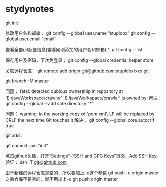 # stydynotes
git init

修改用户名和邮箱：
git config --global user.name “stupidox”
git config --global user.email “email”

查看全部git配置信息(查看刚刚添加的用户名和邮箱)：
git config --list

保存用户及密码，下次免登录：
git config --global credential.helper store

关联远程仓库： git remote add origin git@github.com:stupidox/xxx.git

git branch -M master

问题：
fatal: detected dubious ownership in repository at 'E:/javaWorkspace/crawler'
'E:/javaWorkspace/crawler' is owned by:
解决：
git config --global --add safe.directory "*"

问题：
warning: in the working copy of 'pom.xml', LF will be replaced by CRLF the next
time Git touches it
解决：
git config --global core.autocrlf true

git add .

git commit -am "init"

点击github头像，打开“Settings”–“SSH and GPG Keys”页面，Add SSH Key。验证： ssh -T git@github.com

由于新建的远程仓库是空的，所以要加上-u这个参数
git push -u origin master
之后仓库不是空的，就不用加上-u
git push origin master
